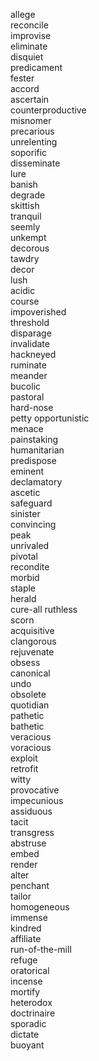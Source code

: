 allege  
reconcile  
improvise  
eliminate  
disquiet  
predicament  
fester  
accord  
ascertain  
counterproductive  
misnomer  
precarious  
unrelenting  
soporific  
disseminate  
lure  
banish  
degrade  
skittish  
tranquil  
seemly  
unkempt  
decorous  
tawdry  
decor  
lush  
acidic  
course  
impoverished  
threshold  
disparage  
invalidate  
hackneyed  
ruminate  
meander  
bucolic  
pastoral  
hard-nose  
petty 
opportunistic  
menace  
painstaking  
humanitarian  
predispose  
eminent  
declamatory  
ascetic  
safeguard  
sinister  
convincing  
peak  
unrivaled  
pivotal  
recondite  
morbid  
staple  
herald  
cure-all
ruthless  
scorn  
acquisitive  
clangorous  
rejuvenate  
obsess  
canonical  
undo  
obsolete  
quotidian  
pathetic  
bathetic  
veracious  
voracious  
exploit  
retrofit  
witty  
provocative  
impecunious  
assiduous  
tacit  
transgress  
abstruse  
embed  
render  
alter  
penchant  
tailor  
homogeneous  
immense  
kindred  
affiliate  
run-of-the-mill  
refuge  
oratorical  
incense  
mortify  
heterodox  
doctrinaire  
sporadic  
dictate  
buoyant  
